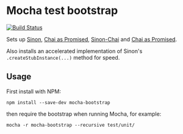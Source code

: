 # Mocha test bootstrap

[![Build Status](https://github.com/asmblah/mocha-bootstrap/workflows/CI/badge.svg)](https://github.com/asmblah/mocha-bootstrap/actions?query=workflow%3ACI)

Sets up [Sinon][], [Chai as Promised][], [Sinon-Chai][] and [Chai as Promised][].

Also installs an accelerated implementation of Sinon's `.createStubInstance(...)` method for speed.

[Chai]: https://www.chaijs.com/
[Chai as Promised]: https://www.chaijs.com/plugins/chai-as-promised/
[Sinon]: https://github.com/sinonjs/sinon
[Sinon-Chai]: https://www.chaijs.com/plugins/sinon-chai/

## Usage

First install with NPM:
```shell
npm install --save-dev mocha-bootstrap
```

then require the bootstrap when running Mocha, for example:
```shell
mocha -r mocha-bootstrap --recursive test/unit/
```
